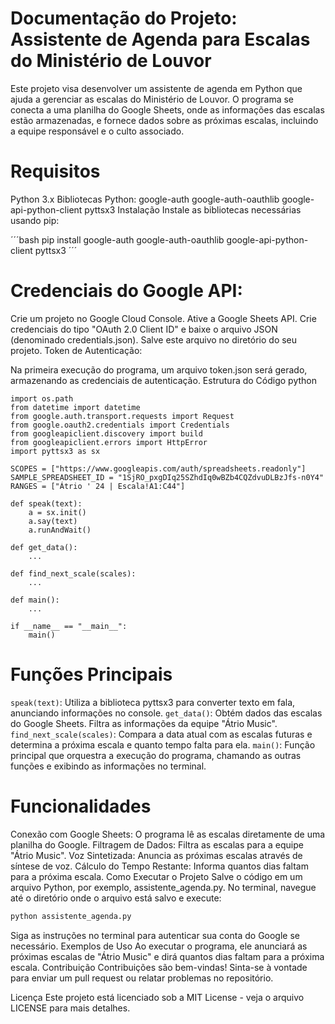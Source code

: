 # Documentação do Projeto: Assistente de Agenda para Escalas do Ministério de Louvor

Este projeto visa desenvolver um assistente de agenda em Python que ajuda a gerenciar as escalas do Ministério de Louvor. O programa se conecta a uma planilha do Google Sheets, onde as informações das escalas estão armazenadas, e fornece dados sobre as próximas escalas, incluindo a equipe responsável e o culto associado.

# Requisitos
Python 3.x
Bibliotecas Python:
google-auth
google-auth-oauthlib
google-api-python-client
pyttsx3
Instalação
Instale as bibliotecas necessárias usando pip:

´´´bash
pip install google-auth google-auth-oauthlib google-api-python-client pyttsx3
´´´
# Credenciais do Google API:

Crie um projeto no Google Cloud Console.
Ative a Google Sheets API.
Crie credenciais do tipo "OAuth 2.0 Client ID" e baixe o arquivo JSON (denominado credentials.json).
Salve este arquivo no diretório do seu projeto.
Token de Autenticação:

Na primeira execução do programa, um arquivo token.json será gerado, armazenando as credenciais de autenticação.
Estrutura do Código
python
```
import os.path
from datetime import datetime
from google.auth.transport.requests import Request
from google.oauth2.credentials import Credentials
from googleapiclient.discovery import build
from googleapiclient.errors import HttpError
import pyttsx3 as sx

SCOPES = ["https://www.googleapis.com/auth/spreadsheets.readonly"]
SAMPLE_SPREADSHEET_ID = "1SjRO_pxgDIq25SZhdIq0wBZb4CQZdvuDLBzJfs-n0Y4"
RANGES = ["Átrio ' 24 | Escala!A1:C44"]

def speak(text):
    a = sx.init()
    a.say(text)
    a.runAndWait()

def get_data():
    ...
    
def find_next_scale(scales):
    ...

def main():
    ...
    
if __name__ == "__main__":
    main()
```
# Funções Principais
```speak(text)```: Utiliza a biblioteca pyttsx3 para converter texto em fala, anunciando informações no console.
```get_data()```: Obtém dados das escalas do Google Sheets. Filtra as informações da equipe "Átrio Music".
```find_next_scale(scales)```: Compara a data atual com as escalas futuras e determina a próxima escala e quanto tempo falta para ela.
```main()```: Função principal que orquestra a execução do programa, chamando as outras funções e exibindo as informações no terminal.


# Funcionalidades


Conexão com Google Sheets: O programa lê as escalas diretamente de uma planilha do Google.
Filtragem de Dados: Filtra as escalas para a equipe "Átrio Music".
Voz Sintetizada: Anuncia as próximas escalas através de síntese de voz.
Cálculo do Tempo Restante: Informa quantos dias faltam para a próxima escala.
Como Executar o Projeto
Salve o código em um arquivo Python, por exemplo, assistente_agenda.py.
No terminal, navegue até o diretório onde o arquivo está salvo e execute:

```bash
python assistente_agenda.py
```
Siga as instruções no terminal para autenticar sua conta do Google se necessário.
Exemplos de Uso
Ao executar o programa, ele anunciará as próximas escalas de "Átrio Music" e dirá quantos dias faltam para a próxima escala.
Contribuição
Contribuições são bem-vindas! Sinta-se à vontade para enviar um pull request ou relatar problemas no repositório.

Licença
Este projeto está licenciado sob a MIT License - veja o arquivo LICENSE para mais detalhes.